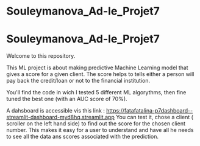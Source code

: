 # Souleymanova_Ad-le_Projet7
# Souleymanova_Ad-le_Projet7

Welcome to this repository.

This ML project is about making predictive Machine Learning model that gives a score for a given client.
The score helps to tells either a person will pay back the credit/loan or not to the financial institution.

You'll find the code in wich I tested 5 different ML algorythms, then fine tuned the best one (with an AUC score of 70%).

A dahsboard is accessible vis this link : https://fatafatalina-p7dashboard--streamlit-dashboard-myd8hq.streamlit.app
You can test it, chose a client ( scroller on the left hand side) to find out the score for the chosen client number.
This makes it easy for a user to understand and have all he needs to see all the data ans scores associated with the prediction. 
